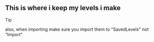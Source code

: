 ## This is where i keep my levels i make

> [!TIP]
> also, when importing make sure you import them to "SavedLevels" not "Import"
